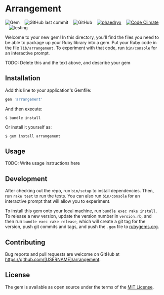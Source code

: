 # Arrangement

![Gem](https://img.shields.io/gem/v/arrangement) &nbsp;&nbsp;
![GitHub last commit](https://img.shields.io/github/last-commit/phaedryx/arrangement) &nbsp;&nbsp;
![GitHub](https://img.shields.io/github/license/phaedryx/arrangement?color=blue) &nbsp;&nbsp;
[![phaedryx](https://circleci.com/gh/phaedryx/arrangement.svg?style=shield)](https://circleci.com/gh/phaedryx/arrangement) &nbsp;&nbsp;
[![Code Climate](https://codeclimate.com/github/phaedryx/arrangement.svg)](https://codeclimate.com/github/phaedryx/arrangement) &nbsp;&nbsp;
![testing](https://img.shields.io/badge/AAA-testing-blue)

Welcome to your new gem! In this directory, you'll find the files you need to be able to package up your Ruby library into a gem. Put your Ruby code in the file `lib/arrangement`. To experiment with that code, run `bin/console` for an interactive prompt.

TODO: Delete this and the text above, and describe your gem

## Installation

Add this line to your application's Gemfile:

```ruby
gem 'arrangement'
```

And then execute:

    $ bundle install

Or install it yourself as:

    $ gem install arrangement

## Usage

TODO: Write usage instructions here

## Development

After checking out the repo, run `bin/setup` to install dependencies. Then, run `rake test` to run the tests. You can also run `bin/console` for an interactive prompt that will allow you to experiment.

To install this gem onto your local machine, run `bundle exec rake install`. To release a new version, update the version number in `version.rb`, and then run `bundle exec rake release`, which will create a git tag for the version, push git commits and tags, and push the `.gem` file to [rubygems.org](https://rubygems.org).

## Contributing

Bug reports and pull requests are welcome on GitHub at https://github.com/[USERNAME]/arrangement.


## License

The gem is available as open source under the terms of the [MIT License](https://opensource.org/licenses/MIT).
